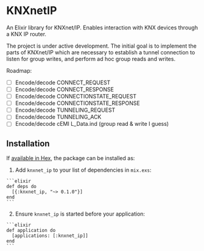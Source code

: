# KNXnetIP

An Elixir library for KNXnet/IP. Enables interaction with KNX devices through a KNX IP router.

The project is under active development. The initial goal is to implement the parts of KNXnet/IP which are necessary to establish a tunnel connection to listen for group writes, and perform ad hoc group reads and writes.

Roadmap:

- [ ] Encode/decode CONNECT_REQUEST
- [ ] Encode/decode CONNECT_RESPONSE
- [ ] Encode/decode CONNECTIONSTATE_REQUEST
- [ ] Encode/decode CONNECTIONSTATE_RESPONSE
- [ ] Encode/decode TUNNELING_REQUEST
- [ ] Encode/decode TUNNELING_ACK
- [ ] Encode/decode cEMI L_Data.ind (group read & write I guess)

## Installation

If [available in Hex](https://hex.pm/docs/publish), the package can be installed as:

  1. Add `knxnet_ip` to your list of dependencies in `mix.exs`:

    ```elixir
    def deps do
      [{:knxnet_ip, "~> 0.1.0"}]
    end
    ```

  2. Ensure `knxnet_ip` is started before your application:

    ```elixir
    def application do
      [applications: [:knxnet_ip]]
    end
    ```
